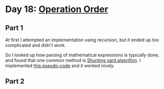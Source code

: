 # Day 18: [Operation Order](https://adventofcode.com/2020/day/18)

## Part 1

At first I attempted an implementation using recursion, but it ended up too complicated and didn't work.

So I looked up how parsing of mathematical expressions is typically done, and found that one common method is [Shunting yard algorithm](https://en.wikipedia.org/wiki/Shunting_yard_algorithm). I implemented [this pseudo-code](https://www.geeksforgeeks.org/expression-evaluation/) and it worked nicely.

## Part 2

